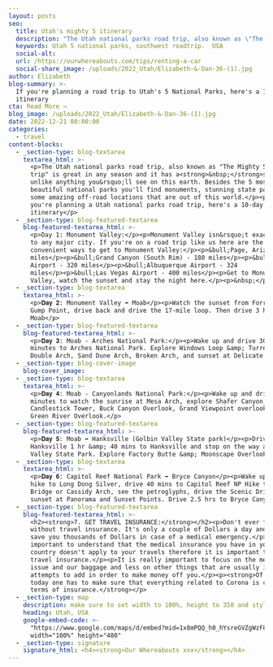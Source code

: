 ```yaml
---
layout: posts
seo:
  title: Utah's mighty 5 itinerary
  description: "The Utah national parks road trip, also known as \"The Mighty 5 road trip\" is great in any season and it has a\_scenery unlike anything you’ll see on this earth. Besides the 5 most beautiful national parks you'll find monuments, stunning state parks, and some amazing off-road locations that are out of this world.\n\nIf you're planning a Utah national parks road trip, here's an itinerary you should consider."
  keywords: Utah 5 national parks, southwest roadtrip.  USA
  social-alt:
  url: /https://ourwhereabouts.com/tips/renting-a-car
  social-share_image: /uploads/2022_Utah/Elizabeth-&-Dan-36-(1).jpg
author: Elizabeth
blog-summary: >-
  If you're planning a road trip to Utah's 5 National Parks, here's a 10-day
  itinerary
cta: Read More →
blog_image: /uploads/2022_Utah/Elizabeth-&-Dan-36-(1).jpg
date: 2022-12-21 00:00:00
categories:
  - travel
content-blocks:
  - _section-type: blog-textarea
    textarea_html: >-
      <p>The Utah national parks road trip, also known as "The Mighty 5 road
      trip" is great in any season and it has a<strong>&nbsp;</strong>scenery
      unlike anything you&rsquo;ll see on this earth. Besides the 5 most
      beautiful national parks you'll find monuments, stunning state parks, and
      some amazing off-road locations that are out of this world.</p><p>If
      you're planning a Utah national parks road trip, here's a 10-day
      itinerary</p>
  - _section-type: blog-featured-textarea
    blog-featured-textarea_html: >-
      <p>Day 1: Monument Valley:</p><p>Monument Valley isn&rsquo;t exactly close
      to any major city. If you're on a road trip like us here are the most
      convenient ways to get to Monument Valley:</p><p>&bull;Page, Arizona - 125
      miles</p><p>&bull;Grand Canyon (South Rim) - 180 miles</p><p>&bull;Phoenix
      Airport - 320 miles</p><p>&bull;Albuquerque Airport - 324
      miles</p><p>&bull;Las Vegas Airport - 400 miles</p><p>Get to Monument
      Valley, watch the sunset and stay the night here.</p><p>&nbsp;</p>
  - _section-type: blog-textarea
    textarea_html: >-
      <p>𝐃𝐚𝐲 𝟐: Monument Valley ➡️ Moab</p><p>Watch the sunset from Forrest
      Gump Point, drive back and drive the 17-mile loop. Then drive 3 hours to
      Moab</p>
  - _section-type: blog-featured-textarea
    blog-featured-textarea_html: >-
      <p>𝐃𝐚𝐲 𝟑: Moab - Arches National Park:</p><p>Wake up and drive 30
      minutes to Arches National Park. Explore Windows Loop &amp; Turret Arch,
      Double Arch, Sand Dune Arch, Broken Arch, and sunset at Delicate Arch.</p>
  - _section-type: blog-cover-image
    blog-cover_image:
  - _section-type: blog-textarea
    textarea_html: >-
      <p>𝐃𝐚𝐲 𝟒: Moab - Canyonlands National Park:</p><p>Wake up and drive 50
      minutes to watch the sunrise at Mesa Arch, explore Shafer Canyon Overlook,
      Candlestick Tower, Buck Canyon Overlook, Grand Viewpoint overlook, and
      Green River Overlook.</p>
  - _section-type: blog-featured-textarea
    blog-featured-textarea_html: >-
      <p>𝐃𝐚𝐲 𝟓: Moab ➡️ Hanksville (Golbin Valley State park)</p><p>Drive to
      Hanksville 1 hr &amp; 40 mins to Hanksville and stop on the way at Golbin
      Valley State Park. Explore Factory Butte &amp; Moonscape Overlook</p>
  - _section-type: blog-textarea
    textarea_html: >-
      <p>𝐃𝐚𝐲 𝟔: Capitol Reef National Park ➡️ Bryce Canyon</p><p>Wake up and
      hike to Long Dong Silver, drive 40 mins to Capitol Reef NP Hike to Hickman
      Bridge or Cassidy Arch, see the petroglyphs, drive the Scenic Drive,
      sunset at Panorama and Sunset Points. Drive 2.5 hrs to Bryce Canyon.</p>
  - _section-type: blog-featured-textarea
    blog-featured-textarea_html: >-
      <h2><strong>7. GET TRAVEL INSURANCE:</strong></h2><p>Don't ever fly
      without travel insurance. It's only a couple of Dollars a day and it can
      save you thousands of Dollars in case of a medical emergency.</p><p>It is
      important to understand that the medical insurance you have in your
      country doesn't apply to your travels therefore it is important to get
      travel insurance.</p><p>It is really important to focus on the medical
      issue and our baggage and less on other things that are usually insurance
      attempts to add in order to make money off you.</p><p><strong>Of course
      today one has to make sure that everything related to Corona is covered in
      terms of insurance.</strong></p>
  - _section-type: map
    description: make sure to set width to 100%, height to 350 and style to border 2
    heading: Utah, USA
    google-embed-code: >-
      "https://www.google.com/maps/d/embed?mid=1x8mPQQ_h0_hYsreGVZgWzF8DQtVZqyU&ehbc=2E312F"
      width="100%" height="480"
  - _section-type: signature
    signature_html: <h4><strong>Our Whereabouts xxx</strong></h4>
---
```

